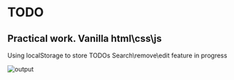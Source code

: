 # TODO

## Practical work. Vanilla html\css\js
Using localStorage to store TODOs
Search\remove\edit feature in progress

![output](https://github.com/OleksandrZhurba-san/prac_todo/assets/2105261/83709c26-8a6d-4962-b27e-18814263b65a)
